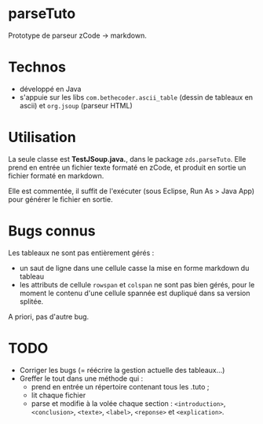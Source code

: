 parseTuto
=========

Prototype de parseur zCode -> markdown.


# Technos

- développé en Java
- s'appuie sur les libs `com.bethecoder.ascii_table` (dessin de tableaux en ascii) et `org.jsoup` (parseur HTML)


# Utilisation

La seule classe est **TestJSoup.java.**, dans le package `zds.parseTuto`.
Elle prend en entrée un fichier texte formaté en zCode, et produit en sortie un fichier formaté en markdown.

Elle est commentée, il suffit de l'exécuter (sous Eclipse, Run As > Java App) pour générer le fichier en sortie.


# Bugs connus

Les tableaux ne sont pas entièrement gérés :
- un saut de ligne dans une cellule casse la mise en forme markdown du tableau
- les attributs de cellule `rowspan` et `colspan` ne sont pas bien gérés, pour le moment le contenu d'une cellule spannée est dupliqué dans sa version splitée.

A priori, pas d'autre bug.


# TODO

- Corriger les bugs (= réécrire la gestion actuelle des tableaux...)
- Greffer le tout dans une méthode qui :
    - prend en entrée un répertoire contenant tous les .tuto ;
    - lit chaque fichier
    - parse et modifie à la volée chaque section : `<introduction>`, `<conclusion>`, `<texte>`, `<label>`, `<reponse>` et `<explication>`.

